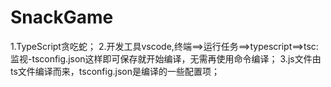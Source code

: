 # SnackGame
1.TypeScript贪吃蛇； 2.开发工具vscode,终端==>运行任务==>typescript==>tsc:监视-tsconfig.json这样即可保存就开始编译，无需再使用命令编译； 3.js文件由ts文件编译而来，tsconfig.json是编译的一些配置项；
